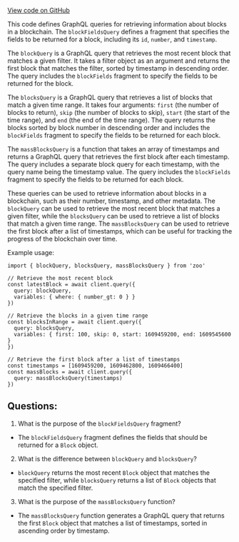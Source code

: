 [View code on GitHub](zoo-labs/zoo/blob/master/core/src/services/graph/queries/blocks.ts)

This code defines GraphQL queries for retrieving information about blocks in a blockchain. The `blockFieldsQuery` defines a fragment that specifies the fields to be returned for a block, including its `id`, `number`, and `timestamp`. 

The `blockQuery` is a GraphQL query that retrieves the most recent block that matches a given filter. It takes a filter object as an argument and returns the first block that matches the filter, sorted by timestamp in descending order. The query includes the `blockFields` fragment to specify the fields to be returned for the block. 

The `blocksQuery` is a GraphQL query that retrieves a list of blocks that match a given time range. It takes four arguments: `first` (the number of blocks to return), `skip` (the number of blocks to skip), `start` (the start of the time range), and `end` (the end of the time range). The query returns the blocks sorted by block number in descending order and includes the `blockFields` fragment to specify the fields to be returned for each block. 

The `massBlocksQuery` is a function that takes an array of timestamps and returns a GraphQL query that retrieves the first block after each timestamp. The query includes a separate block query for each timestamp, with the query name being the timestamp value. The query includes the `blockFields` fragment to specify the fields to be returned for each block. 

These queries can be used to retrieve information about blocks in a blockchain, such as their number, timestamp, and other metadata. The `blockQuery` can be used to retrieve the most recent block that matches a given filter, while the `blocksQuery` can be used to retrieve a list of blocks that match a given time range. The `massBlocksQuery` can be used to retrieve the first block after a list of timestamps, which can be useful for tracking the progress of the blockchain over time. 

Example usage:

```
import { blockQuery, blocksQuery, massBlocksQuery } from 'zoo'

// Retrieve the most recent block
const latestBlock = await client.query({
  query: blockQuery,
  variables: { where: { number_gt: 0 } }
})

// Retrieve the blocks in a given time range
const blocksInRange = await client.query({
  query: blocksQuery,
  variables: { first: 100, skip: 0, start: 1609459200, end: 1609545600 }
})

// Retrieve the first block after a list of timestamps
const timestamps = [1609459200, 1609462800, 1609466400]
const massBlocks = await client.query({
  query: massBlocksQuery(timestamps)
})
```
## Questions: 
 1. What is the purpose of the `blockFieldsQuery` fragment?
- The `blockFieldsQuery` fragment defines the fields that should be returned for a `Block` object.

2. What is the difference between `blockQuery` and `blocksQuery`?
- `blockQuery` returns the most recent `Block` object that matches the specified filter, while `blocksQuery` returns a list of `Block` objects that match the specified filter.

3. What is the purpose of the `massBlocksQuery` function?
- The `massBlocksQuery` function generates a GraphQL query that returns the first `Block` object that matches a list of timestamps, sorted in ascending order by timestamp.